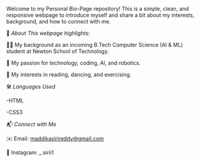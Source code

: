 Welcome to my Personal Bio-Page repository!
This is a simple, clean, and responsive webpage to introduce myself and share a bit about my interests, background, and how to connect with me.

📄 *About
This webpage highlights*:

   👩‍💻 My background as an incoming B.Tech Computer Science (AI & ML) student at Newton School of Technology.

   🤖 My passion for technology, coding, AI, and robotics.

   🎉 My interests in reading, dancing, and exercising.

🛠️ *Languages Used*

   -HTML

   -CSS3

📬 *Connect with Me*

✉️ Email: maddikasirireddy@gmail.com

📸 Instagram: _.sirii1



